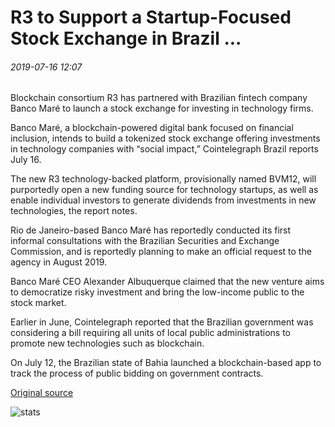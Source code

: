 # R3 to Support a Startup-Focused Stock Exchange in Brazil ...

###### 2019-07-16 12:07

Blockchain consortium R3 has partnered with Brazilian fintech company Banco Maré to launch a stock exchange for investing in technology firms.

Banco Maré, a blockchain-powered digital bank focused on financial inclusion, intends to build a tokenized stock exchange offering investments in technology companies with “social impact,” Cointelegraph Brazil reports July 16.

The new R3 technology-backed platform, provisionally named BVM12, will purportedly open a new funding source for technology startups, as well as enable individual investors to generate dividends from investments in new technologies, the report notes.

Rio de Janeiro-based Banco Maré has reportedly conducted its first informal consultations with the Brazilian Securities and Exchange Commission, and is reportedly planning to make an official request to the agency in August 2019.

Banco Maré CEO Alexander Albuquerque claimed that the new venture aims to democratize risky investment and bring the low-income public to the stock market.

Earlier in June, Cointelegraph reported that the Brazilian government was considering a bill requiring all units of local public administrations to promote new technologies such as blockchain.

On July 12, the Brazilian state of Bahia launched a blockchain-based app to track the process of public bidding on government contracts.

[Original source](https://cointelegraph.com/news/r3-to-support-a-startup-focused-stock-exchange-in-brazil)

![stats](https://c.statcounter.com/11760860/0/a89fa40b/1/ "stats")